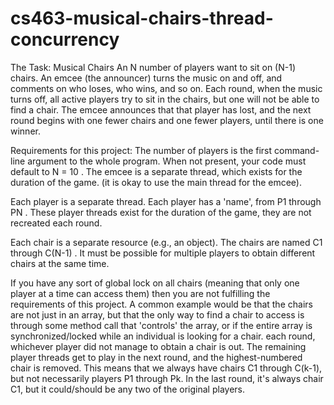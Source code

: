 # cs463-musical-chairs-thread-concurrency

The Task: Musical Chairs
An N number of players want to sit on (N-1) chairs. An emcee (the announcer) 
turns the music on and off, and comments on who loses, who wins, and so on. Each
round, when the music turns off, all active players try to sit in the chairs,
but one will not be able to find a chair. The emcee announces that that
player has lost, and the next round begins with one fewer chairs and one
fewer players, until there is one winner.

Requirements for this project:
The number of players is the first command-line argument to the
whole program. When not present, your code must default to N = 10 .
The emcee is a separate thread, which exists for the duration of the
game. (it is okay to use the main thread for the emcee).

Each player is a separate thread. Each player has a 'name', from P1
through PN . These player threads exist for the duration of the game,
they are not recreated each round.

Each chair is a separate resource (e.g., an object). The chairs are
named C1 through C(N-1) . It must be possible for multiple players to
obtain different chairs at the same time.

If you have any sort of global lock on all chairs (meaning that
only one player at a time can access them) then you are not
fulfilling the requirements of this project. A common example
would be that the chairs are not just in an array, but that the
only way to find a chair to access is through some method call
that 'controls' the array, or if the entire array is
synchronized/locked while an individual is looking for a chair.
each round, whichever player did not manage to obtain a chair is
out. The remaining player threads get to play in the next round, and
the highest-numbered chair is removed. This means that we always
have chairs C1 through C(k-1), but not necessarily players P1
through Pk. In the last round, it's always chair C1, but it
could/should be any two of the original players.


